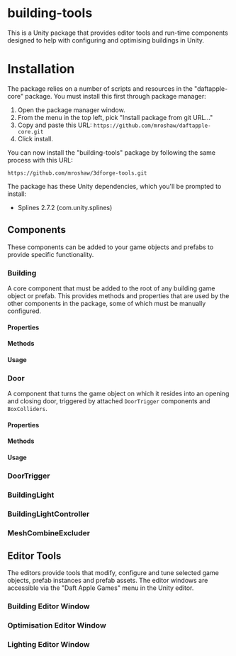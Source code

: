 # building-tools

This is a Unity package that provides editor tools and run-time components designed to help with configuring and optimising buildings in Unity.

# Installation

The package relies on a number of scripts and resources in the "daftapple-core" package. You must install this first through package manager:

1. Open the package manager window.
2. From the menu in the top left, pick "Install package from git URL..."
3. Copy and paste this URL: `https://github.com/mroshaw/daftapple-core.git`
4. Click install.

You can now install the "building-tools" package by following the same process with this URL:

`https://github.com/mroshaw/3dforge-tools.git`

The package has these Unity dependencies, which you'll be prompted to install:

- Splines 2.7.2 (com.unity.splines)







## Components

These components can be added to your game objects and prefabs to provide specific functionality.

### Building

A core component that must be added to the root of any building game object or prefab. This provides methods and properties that are used by the other components in the package, some of which must be manually configured.

#### Properties



#### Methods

#### Usage

### Door

A component that turns the game object on which it resides into an opening and closing door, triggered by attached `DoorTrigger` components and `BoxColliders`.

#### Properties

#### Methods

#### Usage

### DoorTrigger

### BuildingLight

### BuildingLightController

### MeshCombineExcluder

## Editor Tools

The editors provide tools that modify, configure and tune selected game objects, prefab instances and prefab assets. The editor windows are accessible via the "Daft Apple Games" menu in the Unity editor.

### Building Editor Window

### Optimisation Editor Window

### Lighting Editor Window

